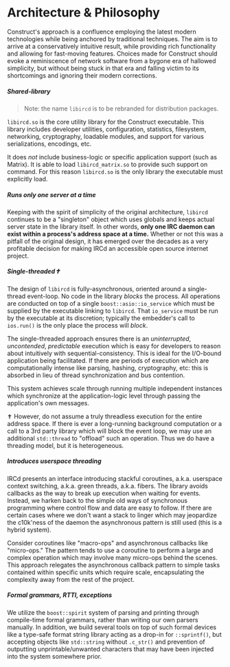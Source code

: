 # Architecture & Philosophy

Construct's approach is a confluence employing the latest modern technologies
while being anchored by traditional techniques. The aim is to arrive at a
conservatively intuitive result, while providing rich functionality and allowing
for fast-moving features. Choices made for Construct should evoke a
reminiscence of network software from a bygone era of hallowed simplicity,
but without being stuck in that era and falling victim to its shortcomings
and ignoring their modern corrections.

##### Shared-library

> Note: the name `libircd` is to be rebranded for distribution packages.

`libircd.so` is the core utility library for the Construct executable. This
library includes developer utilities, configuration, statistics, filesystem,
networking, cryptography, loadable modules, and support for various serializations,
encodings, etc.

It does _not_ include business-logic or specific application support
(such as Matrix). It is able to load `libircd_matrix.so` to provide such support on
command. For this reason `libircd.so` is the only library the executable must
explicitly load.

##### Runs only one server at a time

Keeping with the spirit of simplicity of the original architecture, `libircd`
continues to be a "singleton" object which uses globals and keeps actual server
state in the library itself. In other words, **only one IRC daemon can exist
within a process's address space at a time.** Whether or not this was a pitfall
of the original design, it has emerged over the decades as a very profitable
decision for making IRCd an accessible open source internet project.

##### Single-threaded✝

The design of `libircd` is fully-asynchronous, oriented around a single-thread
event-loop. No code in the library _blocks_ the process. All operations are
conducted on top of a single `boost::asio::io_service` which must be supplied
by the executable linking to `libircd`. That `io_service` must be run by the
executable at its discretion; typically the embedder's call to `ios.run()` is
the only place the process will _block_.

The single-threaded approach ensures there is an _uninterrupted_, _uncontended_,
_predictable_ execution which is easy for developers to reason about intuitively
with sequential-consistency. This is ideal for the I/O-bound application being
facilitated. If there are periods of execution which are computationally intense
like parsing, hashing, cryptography, etc: this is absorbed in lieu of thread
synchronization and bus contention.

This system achieves scale through running multiple independent instances which
synchronize at the application-logic level through passing the application's own
messages.

✝ However, do not assume a truly threadless execution for the entire address
space. If there is ever a long-running background computation or a call to a
3rd party library which will block the event loop, we may use an additional
`std::thread` to "offload" such an operation. Thus we do have a threading model,
but it is heterogeneous.

##### Introduces userspace threading

IRCd presents an interface introducing stackful coroutines, a.k.a. userspace
context switching, a.k.a. green threads, a.k.a. fibers. The library avoids
callbacks as the way to break up execution when waiting for events. Instead, we
harken back to the simple old ways of synchronous programming where control
flow and data are easy to follow. If there are certain cases where we don't
want a stack to linger which may jeopardize the c10k'ness of the daemon the
asynchronous pattern is still used (this is a hybrid system).

Consider coroutines like "macro-ops" and asynchronous callbacks like
"micro-ops." The pattern tends to use a coroutine to perform a large and
complex operation which may involve many micro-ops behind the scenes. This
approach relegates the asynchronous callback pattern to simple tasks contained
within specific units which require scale, encapsulating the complexity away
from the rest of the project.

##### Formal grammars, RTTI, exceptions

We utilize the `boost::spirit` system of parsing and printing through
compile-time formal grammars, rather than writing our own parsers manually.
In addition, we build several tools on top of such formal devices like a
type-safe format string library acting as a drop-in for `::sprintf()`, but
accepting objects like `std::string` without `.c_str()` and prevention of
outputting unprintable/unwanted characters that may have been injected into
the system somewhere prior.
